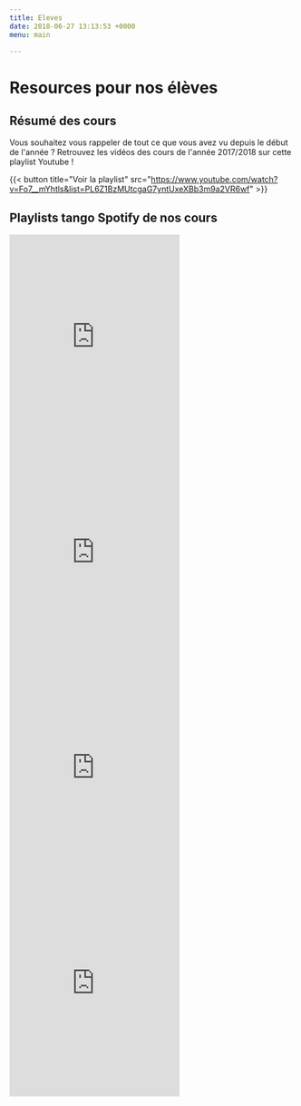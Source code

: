 ```yaml
---
title: Eleves
date: 2018-06-27 13:13:53 +0000
menu: main

---
```

# Resources pour nos élèves

## Résumé des cours

Vous souhaitez vous rappeler de tout ce que vous avez vu depuis le début de l'année ? Retrouvez les vidéos des cours de l'année 2017/2018 sur cette playlist Youtube !

{{< button title="Voir la playlist" src="https://www.youtube.com/watch?v=Fo7__mYhtls&list=PL6Z1BzMUtcgaG7yntUxeXBb3m9a2VR6wf"  >}}

## Playlists tango Spotify de nos cours

<div class='row space-v' >
	<div class='col-md-6'>
		<iframe src="https://embed.spotify.com/?uri=spotify%3Auser%3A1125227118%3Aplaylist%3A3fbv36WE9RI2lW6hiNGm6p" width="300" height="380" frameborder="0" data-mce-fragment="1"></iframe>
	</div>
	<div class='col-md-6'>
		<iframe src="https://embed.spotify.com/?uri=spotify%3Auser%3A1125227118%3Aplaylist%3A5Z98CltHZ01xDpOQ4NkfyV" width="300" height="380" frameborder="0"></iframe>
	</div>
</div>

<div class='row space-v mt-4'>
	<div class='col-md-6'>
		<iframe src="https://embed.spotify.com/?uri=spotify%3Auser%3A1125227118%3Aplaylist%3A2Y1aiPDUPwhfFeGMG5mCjz" width="300" height="380" frameborder="0" data-mce-fragment="1"></iframe>
	</div>
	<div class='col-md-6'>
		<iframe src="https://embed.spotify.com/?uri=spotify%3Auser%3A1125227118%3Aplaylist%3A0hCshtruafelBIZKHqKqZ8" width="300" height="380" frameborder="0"></iframe>
	</div
</div>